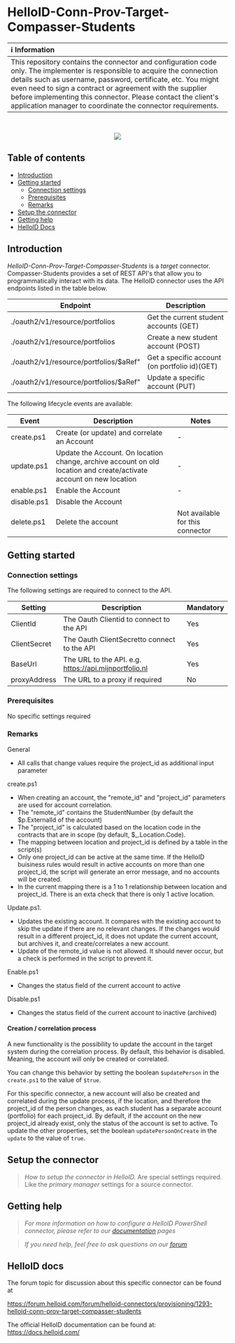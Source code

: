 
# HelloID-Conn-Prov-Target-Compasser-Students

| :information_source: Information |
|:---------------------------|
| This repository contains the connector and configuration code only. The implementer is responsible to acquire the connection details such as username, password, certificate, etc. You might even need to sign a contract or agreement with the supplier before implementing this connector. Please contact the client's application manager to coordinate the connector requirements. |
<br />
<p align="center">
  <img src="https://www.tools4ever.nl/connector-logos/compasser-logo.png">
</p>

## Table of contents

- [Introduction](#Introduction)
- [Getting started](#Getting-started)
  + [Connection settings](#Connection-settings)
  + [Prerequisites](#Prerequisites)
  + [Remarks](#Remarks)
- [Setup the connector](@Setup-The-Connector)
- [Getting help](#Getting-help)
- [HelloID Docs](#HelloID-docs)

## Introduction

_HelloID-Conn-Prov-Target-Compasser-Students_ is a _target_ connector. Compasser-Students provides a set of REST API's that allow you to programmatically interact with its data. The HelloID connector uses the API endpoints listed in the table below.

| Endpoint     | Description |
| ------------ | ----------- |
|./oauth2/v1/resource/portfolios          | Get the current student accounts (GET)          |
|./oauth2/v1/resource/portfolios          | Create a new student account (POST)|
|./oauth2/v1/resource/portfolios/$aRef"   | Get a specific account (on portfolio id)(GET) |
|./oauth2/v1/resource/portfolios/$aRef"   | Update a specific account (PUT)

The following lifecycle events are available:

| Event  | Description | Notes |
|---	 |---	|---	|
| create.ps1 | Create (or update) and correlate an Account | - |
| update.ps1 | Update the Account. On location change, archive account on old location and create/activate account on new location | - |
| enable.ps1 | Enable the Account | - |
| disable.ps1 | Disable the Account  |
| delete.ps1 | Delete the account | Not available for this connector |


## Getting started

### Connection settings

The following settings are required to connect to the API.

| Setting      | Description                        | Mandatory   |
| ------------ | -----------                        | ----------- |
| ClientId     | The Oauth Clientid to connect to the API | Yes   |
| ClientSecret | The Oauth ClientSecretto connect to the API | Yes   |
| BaseUrl      | The URL to the API. e.g. https://api.mijnportfolio.nl  | Yes         |
| proxyAddress | The URL to a proxy if required  | No


### Prerequisites
No specific settings required

### Remarks

General
 - All calls that change values require the project_id as additional input parameter

create.ps1
- When creating an account, the "remote_id" and "project_id" parameters are used for account correlation.
- The "remote_id" contains the StudentNumber (by default the $p.ExternalId of the account)
- The "project_id" is calculated based on the location code in the contracts that are in scope (by default, $_.Location.Code).
- The mapping between location and project_id is defined by a table in the script(s)
- Only one project_id can be active at the same time. If the HelloID buisiness rules would result in active accounts on more than one project_id, the script will generate an error message, and no accounts will be created.
- In the current mapping there is a 1 to 1 relationship between location and project_id. There is an exta check that there is only 1 active location.

Update.ps1.
- Updates the existing account. It compares with the existing account to skip the update if there are no relevant changes.  If the changes would result in a different project_id, it does not update the current account, but archives it, and create/correlates a new account.
- Update of the remote_id value is not allowed. It should never occur, but a check is performed in the script to prevent it.

 Enable.ps1
- Changes the status field of the current account to active

Disable.ps1
- Changes the status field of the current account to inactive (archived)


#### Creation / correlation process

A new functionality is the possibility to update the account in the target system during the correlation process. By default, this behavior is disabled. Meaning, the account will only be created or correlated.

You can change this behavior by setting the boolean `$updatePerson` in the `create.ps1` to the value of `$true`.

For this specific connector, a new account will also be created and correlated during the update process, if the location, and therefore the project_id of the person changes, as each student has a separate account (portfolio) for each project_id. By default, if the account on the new project_id already exist, only the status of the account is set to active. To update the other properties, set the boolean `updatePersonOnCreate` in the `update` to the value of `true`.

## Setup the connector

> _How to setup the connector in HelloID._ Are special settings required. Like the _primary manager_ settings for a source connector.

## Getting help

> _For more information on how to configure a HelloID PowerShell connector, please refer to our [documentation](https://docs.helloid.com/hc/en-us/articles/360012558020-Configure-a-custom-PowerShell-target-system) pages_

> _If you need help, feel free to ask questions on our [forum](https://forum.helloid.com)_

## HelloID docs

The forum topic for discussion about this specific connector can be found at

https://forum.helloid.com/forum/helloid-connectors/provisioning/1293-helloid-conn-prov-target-compasser-students

The official HelloID documentation can be found at: https://docs.helloid.com/
